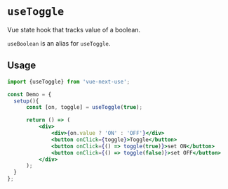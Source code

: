 # `useToggle`

Vue state hook that tracks value of a boolean.

`useBoolean` is an alias for `useToggle`.

## Usage

```jsx
import {useToggle} from 'vue-next-use';

const Demo = {
  setup(){
      const [on, toggle] = useToggle(true);

      return () => (
          <div>
              <div>{on.value ? 'ON' : 'OFF'}</div>
              <button onClick={toggle}>Toggle</button>
              <button onClick={() => toggle(true)}>set ON</button>
              <button onClick={() => toggle(false)}>set OFF</button>
          </div>
      );
  }
};
```
